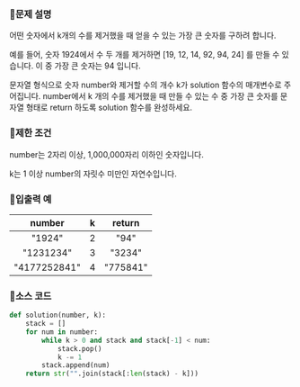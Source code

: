 ### 📌문제 설명

어떤 숫자에서 k개의 수를 제거했을 때 얻을 수 있는 가장 큰 숫자를 구하려 합니다.

예를 들어, 숫자 1924에서 수 두 개를 제거하면 [19, 12, 14, 92, 94, 24] 를 만들 수 있습니다. 이 중 가장 큰 숫자는 94 입니다.

문자열 형식으로 숫자 number와 제거할 수의 개수 k가 solution 함수의 매개변수로 주어집니다. number에서 k 개의 수를 제거했을 때 만들 수 있는 수 중 가장 큰 숫자를 문자열 형태로 return 하도록 solution 함수를 완성하세요.

### 📌제한 조건

number는 2자리 이상, 1,000,000자리 이하인 숫자입니다.

k는 1 이상 number의 자릿수 미만인 자연수입니다.

### 📌입출력 예

|number|k|return|
|:------:|:------:|:------:|
|"1924"|2|"94"|
|"1231234"|3|"3234"|
|"4177252841"|4|"775841"|

### 📌소스 코드

```python
def solution(number, k):
    stack = []
    for num in number:
        while k > 0 and stack and stack[-1] < num:
            stack.pop()
            k -= 1
        stack.append(num)
    return str("".join(stack[:len(stack) - k]))
```
